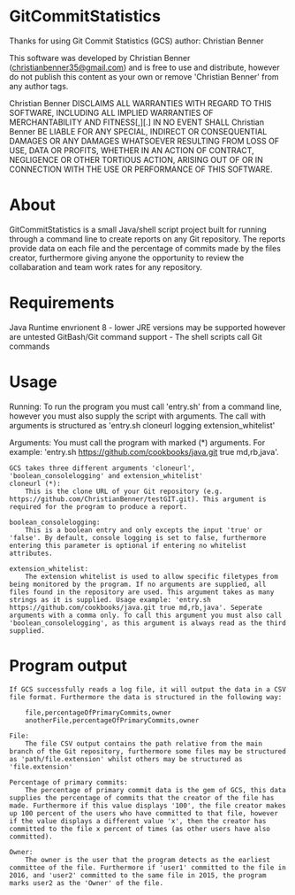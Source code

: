 # GitCommitStatistics
Thanks for using Git Commit Statistics (GCS)
author: Christian Benner

This software was developed by Christian Benner (christianbenner35@gmail.com) and is free to use and distribute, however do not publish this content as your own or remove 'Christian Benner' from any author tags.

Christian Benner DISCLAIMS ALL WARRANTIES WITH REGARD TO THIS SOFTWARE, INCLUDING ALL IMPLIED WARRANTIES OF MERCHANTABILITY AND FITNESS[,][.] IN NO EVENT SHALL Christian Benner BE LIABLE FOR ANY SPECIAL, INDIRECT OR CONSEQUENTIAL DAMAGES OR ANY DAMAGES WHATSOEVER RESULTING FROM LOSS OF USE, DATA OR PROFITS, WHETHER IN AN ACTION OF CONTRACT, NEGLIGENCE OR OTHER TORTIOUS ACTION, ARISING OUT OF OR IN CONNECTION WITH THE USE OR PERFORMANCE OF THIS SOFTWARE.

# About
GitCommitStatistics is a small Java/shell script project built for running through a command line to create reports on any Git repository. The reports provide data on each file and the percentage of commits made by the files creator, furthermore giving anyone the opportunity to review the collabaration and team work rates for any repository.

# Requirements
Java Runtime envrionent 8 - lower JRE versions may be supported however are untested
GitBash/Git command support - The shell scripts call Git commands

# Usage
Running:
	To run the program you must call 'entry.sh' from a command line, however you must also supply the script with arguments. The call with arguments is structured as 'entry.sh cloneurl logging extension_whitelist'
	
Arguments:
	You must call the program with marked (*) arguments. For example: 'entry.sh https://github.com/cookbooks/java.git true md,rb,java'.
			
	GCS takes three different arguments 'cloneurl', 'boolean_consolelogging' and extension_whitelist'
	cloneurl (*):
		This is the clone URL of your Git repository (e.g. https://github.com/ChristianBenner/testGIT.git). This argument is required for the program to produce a report.
				
	boolean_consolelogging:
		This is a boolean entry and only excepts the input 'true' or 'false'. By default, console logging is set to false, furthermore entering this parameter is optional if entering no whitelist attributes.
				
	extension_whitelist:
		The extension whitelist is used to allow specific filetypes from being monitored by the program. If no arguments are supplied, all files found in the repository are used. This argument takes as many strings as it is supplied. Usage example: 'entry.sh https://github.com/cookbooks/java.git true md,rb,java'. Seperate arguments with a comma only. To call this argument you must also call 'boolean_consolelogging', as this argument is always read as the third supplied.
		
# Program output
	If GCS successfully reads a log file, it will output the data in a CSV file format. Furthermore the data is structured in the following way:
		
		file,percentageOfPrimaryCommits,owner
		anotherFile,percentageOfPrimaryCommits,owner
			
	File:
		The file CSV output contains the path relative from the main branch of the Git repository, furthermore some files may be structured as 'path/file.extension' whilst others may be structured as 'file.extension'
			
	Percentage of primary commits:
		The percentage of primary commit data is the gem of GCS, this data supplies the percentage of commits that the creator of the file has made. Furthermore if this value displays '100', the file creator makes up 100 percent of the users who have committed to that file, however if the value displays a different value 'x', then the creator has committed to the file x percent of times (as other users have also committed).
			
	Owner:
		The owner is the user that the program detects as the earliest committee of the file. Furthermore if 'user1' committed to the file in 2016, and 'user2' committed to the same file in 2015, the program marks user2 as the 'Owner' of the file.
